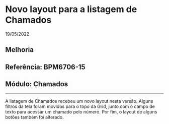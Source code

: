 # Novo layout para a listagem de Chamados
19/05/2022
## Melhoria
## Referência: BPM6706-15
## Módulo: Chamados
***

A listagem de Chamados recebeu um novo layout nesta versão. Alguns filtros da tela foram movidos para o topo da Grid, junto com o campo de texto para acessar um chamado pelo número. Por fim, o layout de alguns botões também foi alterado.
